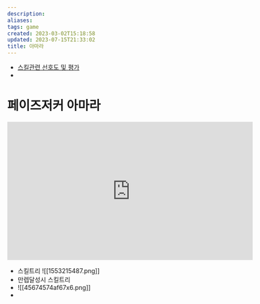 ```yaml
---
description:
aliases: 
tags: game 
created: 2023-03-02T15:18:58
updated: 2023-07-15T21:33:02
title: 아마라
---
```


- [스킬관련 선호도 및 평가](https://m.ruliweb.com/game/85162/read/9426630)
- 

# 페이즈저커 아마라

<iframe width="560" height="315" src="https://www.youtube.com/embed/iTLIAE7heiA" title="YouTube video player" frameborder="0" allow="accelerometer; autoplay; clipboard-write; encrypted-media; gyroscope; picture-in-picture; web-share" allowfullscreen></iframe>

- 스킬트리 ![[1553215487.png]]
- 만렙달성시 스킬트리 
- ![[45674574af67x6.png]]
- 
